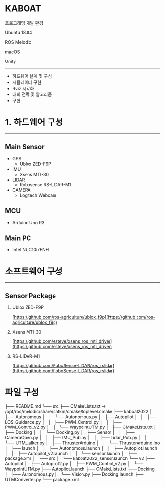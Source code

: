 # KABOAT

프로그래밍 개발 환경

Ubuntu 18.04

ROS Melodic

macOS

Unity

---

-   하드웨어 설계 및 구성
-   시뮬레이터 구현
-   Rviz 시각화
-   대회 전략 및 알고리즘
-   구현

# 1. 하드웨어 구성

---

## Main Sensor

-   GPS
    -   Ublox ZED-F9P
-   IMU
    -   Xsens MTI-30
-   LIDAR
    -   Robosense RS-LIDAR-M1
-   CAMERA
    -   Logitech Webcam

## MCU

-   Arduino Uno R3

## Main PC

-   Intel NUC10i7FNH

# 소프트웨어 구성

---

## Sensor Package

1. Ublox ZED-F9P

    [https://github.com/ros-agriculture/ublox_f9p](https://github.com/ros-agriculture/ublox_f9p)

2. Xsens MTI-30

    [https://github.com/esteve/xsens_ros_mti_driver](https://github.com/esteve/xsens_ros_mti_driver)

3. RS-LIDAR-M1

    [https://github.com/RoboSense-LiDAR/ros_rslidar](https://github.com/RoboSense-LiDAR/ros_rslidar)

# 파일 구성

├── README.md
└── src
├── CMakeLists.txt -> /opt/ros/melodic/share/catkin/cmake/toplevel.cmake
├── kaboat2022
│   ├── Autonomous
│   │   └── Autonomous.py
│   ├── Autopilot
│   │   ├── LOS_Guidance.py
│   │   ├── PWM_Control.py
│   │   ├── PWM_Control_v2.py
│   │   └── WaypointUTM.py
│   ├── CMakeLists.txt
│   ├── Docking
│   │   └── Docking.py
│   ├── Sensor
│   │   ├── CameraOpen.py
│   │   ├── IMU_Pub.py
│   │   ├── Lidar_Pub.py
│   │   └── UTM_talker.py
│   ├── ThrusterArduino
│   │   └── ThrusterArduino.ino
│   ├── launch
│   │   ├── Autonomous.launch
│   │   ├── Autopilot.launch
│   │   ├── Autopilot_v2.launch
│   │   └── sensor.launch
│   ├── package.xml
│   └── src
│   └── kaboat2022_sensor.launch
└── v2
├── Autopilot
│   ├── Autopilot2.py
│   ├── PWM_Control_v2.py
│   └── WaypointUTM.py
├── Autopilot.launch
├── CMakeLists.txt
├── Docking
│   ├── Autonomous.py
│   └── Vision.py
├── Docking.launch
├── UTMConverter.py
└── package.xml
